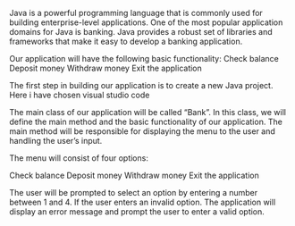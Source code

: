 Java is a powerful programming language that is commonly used for building enterprise-level applications. 
One of the most popular application domains for Java is banking. Java provides a robust set of libraries and frameworks that make it easy to develop a banking application.

 Our application will have the following basic functionality:
Check balance
Deposit money
Withdraw money
Exit the application

The first step in building our application is to create a new Java project. Here i have chosen visual studio code 

The main class of our application will be called “Bank”. In this class, we will define the main method and the basic functionality of our application. 
The main method will be responsible for displaying the menu to the user and handling the user’s input.

The menu will consist of four options:

Check balance
Deposit money
Withdraw money
Exit the application

The user will be prompted to select an option by entering a number between 1 and 4. If the user enters an invalid option.
The application will display an error message and prompt the user to enter a valid option.
